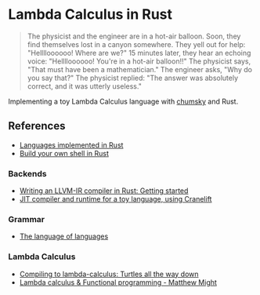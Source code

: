 # Lambda Calculus in Rust

> The physicist and the engineer are in a hot-air balloon. Soon, they find themselves lost in a canyon somewhere. They yell out for help: "Helllloooooo! Where are we?" 15 minutes later, they hear an echoing voice: "Helllloooooo! You're in a hot-air balloon!!" The physicist says, "That must have been a mathematician." The engineer asks, "Why do you say that?" The physicist replied: "The answer was absolutely correct, and it was utterly useless."

Implementing a toy Lambda Calculus language with [chumsky](https://github.com/zesterer/chumsky) and Rust.

## References
- [Languages implemented in Rust](https://github.com/alilleybrinker/langs-in-rust)
- [Build your own shell in Rust](https://www.joshmcguigan.com/blog/build-your-own-shell-rust/)

### Backends
- [Writing an LLVM-IR compiler in Rust: Getting started](https://github.com/ucarion/llvm-rust-getting-started)
- [JIT compiler and runtime for a toy language, using Cranelift](https://rustrepo.com/repo/bytecodealliance-cranelift-jit-demo)

### Grammar
- [The language of languages ](https://matt.might.net/articles/grammars-bnf-ebnf/)

### Lambda Calculus
- [Compiling to lambda-calculus: Turtles all the way down](https://matt.might.net/articles/compiling-up-to-lambda-calculus/)
- [Lambda calculus & Functional programming - Matthew Might](https://matt.might.net/teaching/compilers/spring-2011/lectures/02-functional-programming.pdf)
